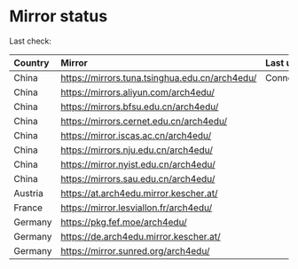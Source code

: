 <script src="./time.js"></script>
# Mirror status
Last check: <script type="text/javascript">localize(1726557538.6399689);</script>

|Country|Mirror|Last update|
|:------|:-----|:----------|
|China|https://mirrors.tuna.tsinghua.edu.cn/arch4edu/|ConnectionError|
|China|https://mirrors.aliyun.com/arch4edu/|<script type="text/javascript">localize(1726512131);</script>|
|China|https://mirrors.bfsu.edu.cn/arch4edu/|<script type="text/javascript">localize(1726512131);</script>|
|China|https://mirrors.cernet.edu.cn/arch4edu/|<script type="text/javascript">localize(1726512131);</script>|
|China|https://mirror.iscas.ac.cn/arch4edu/|<script type="text/javascript">localize(1726512131);</script>|
|China|https://mirrors.nju.edu.cn/arch4edu/|<script type="text/javascript">localize(1726469127);</script>|
|China|https://mirror.nyist.edu.cn/arch4edu/|<script type="text/javascript">localize(1726512131);</script>|
|China|https://mirrors.sau.edu.cn/arch4edu/|<script type="text/javascript">localize(1726512131);</script>|
|Austria|https://at.arch4edu.mirror.kescher.at/|<script type="text/javascript">localize(1726512131);</script>|
|France|https://mirror.lesviallon.fr/arch4edu/|<script type="text/javascript">localize(1726512131);</script>|
|Germany|https://pkg.fef.moe/arch4edu/|<script type="text/javascript">localize(1726512131);</script>|
|Germany|https://de.arch4edu.mirror.kescher.at/|<script type="text/javascript">localize(1726512131);</script>|
|Germany|https://mirror.sunred.org/arch4edu/|<script type="text/javascript">localize(1726512131);</script>|

<script src="./tablefilter/tablefilter.js"></script>
<script src="./table.js"></script>